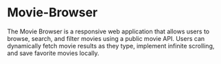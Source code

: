 # Movie-Browser
The Movie Browser is a responsive web application that allows users to browse, search, and filter movies using a public movie API. Users can dynamically fetch movie results as they type, implement infinite scrolling, and save favorite movies locally.
